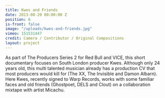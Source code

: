 ```yaml
---
title: Kwes and Friends
date: 2013-08-20 00:00:00 Z
position: 6
is-front: false
image: "/uploads/kwes-and-friends.jpg"
vimeo: 151531447
credit: Camera / Contributor / Original Compositions
layout: project
---
```


As part of The Producers Series 2 for Red Bull and VICE, this short documentary focuses on South London producer Kwes. Although only 24 years old, this multi talented musician already has a production CV that most producers would kill for (The XX, The Invisible and Damon Albarn). Here Kwes, recently signed to Warp Records, works with some familiar faces and old friends (Ghostpoet, DELS and Clout) on a collaboration mixtape with artist Micachu.
